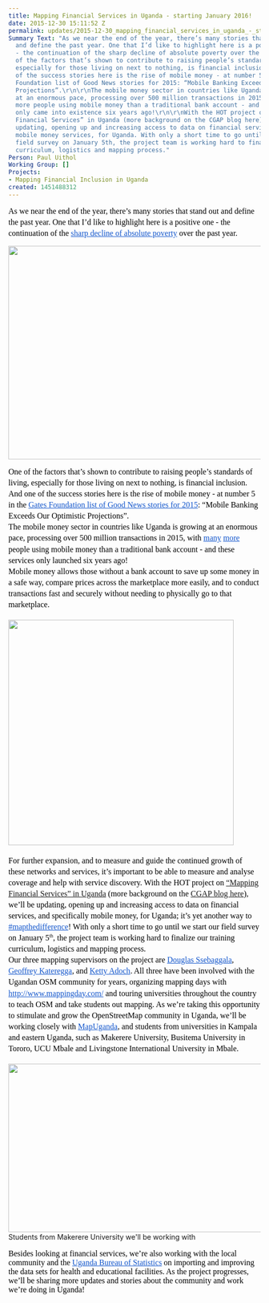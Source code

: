 ```yaml
---
title: Mapping Financial Services in Uganda - starting January 2016!
date: 2015-12-30 15:11:52 Z
permalink: updates/2015-12-30_mapping_financial_services_in_uganda_-_starting_january_2016!
Summary Text: "As we near the end of the year, there’s many stories that stand out
  and define the past year. One that I’d like to highlight here is a positive one
  - the continuation of the sharp decline of absolute poverty over the past year.\r\nOne
  of the factors that’s shown to contribute to raising people’s standards of living,
  especially for those living on next to nothing, is financial inclusion. And one
  of the success stories here is the rise of mobile money - at number 5 in the Gates
  Foundation list of Good News stories for 2015: “Mobile Banking Exceeds Our Optimistic
  Projections”.\r\n\r\nThe mobile money sector in countries like Uganda is growing
  at an enormous pace, processing over 500 million transactions in 2015, with many
  more people using mobile money than a traditional bank account - and these services
  only came into existence six years ago!\r\n\r\nWith the HOT project on “Mapping
  Financial Services” in Uganda (more background on the CGAP blog here), we’ll be
  updating, opening up and increasing access to data on financial services, and specifically
  mobile money services, for Uganda. With only a short time to go until we start our
  field survey on January 5th, the project team is working hard to finalize our training
  curriculum, logistics and mapping process."
Person: Paul Uithol
Working Group: []
Projects:
- Mapping Financial Inclusion in Uganda
created: 1451488312
---
```


<p id="docs-internal-guid-397e9dee-f364-410d-16a0-5c219497b7c5" style="line-height: 1.38; margin-top: 0pt; margin-bottom: 0pt;" dir="ltr"><span style="font-size: 16px; font-family: Calibri; color: #000000; background-color: transparent; font-weight: 400; font-style: normal; font-variant: normal; text-decoration: none; vertical-align: baseline;">As we near the end of the year, there’s many stories that stand out and define the past year. One that I’d like to highlight here is a positive one - the continuation of the </span><a style="text-decoration: none;" href="http://qz.com/577146/quartzs-chart-of-the-year-for-2015/"><span style="font-size: 16px; font-family: Calibri; color: #1155cc; background-color: transparent; font-weight: 400; font-style: normal; font-variant: normal; text-decoration: underline; vertical-align: baseline;">sharp decline of absolute poverty</span></a><span style="font-size: 16px; font-family: Calibri; color: #000000; background-color: transparent; font-weight: 400; font-style: normal; font-variant: normal; text-decoration: none; vertical-align: baseline;"> over the past year.</span></p><p><img title="Decline of poverty over the past century" src="/sites/default/files/world-poverty-since-1820-simplified_colorcorrected-4_0.jpg" alt="" height="426" width="598"></p><p style="line-height: 1.38; margin-top: 0pt; margin-bottom: 0pt;" dir="ltr"><span style="font-size: 16px; font-family: Calibri; color: #000000; background-color: transparent; font-weight: 400; font-style: normal; font-variant: normal; text-decoration: none; vertical-align: baseline;">One of the factors that’s shown to contribute to raising people’s standards of living, especially for those living on next to nothing, is financial inclusion. And one of the success stories here is the rise of mobile money - at number 5 in the </span><a style="text-decoration: none;" href="https://www.gatesnotes.com/About-Bill-Gates/Year-in-Review-2015"><span style="font-size: 16px; font-family: Calibri; color: #1155cc; background-color: transparent; font-weight: 400; font-style: normal; font-variant: normal; text-decoration: underline; vertical-align: baseline;">Gates Foundation list of Good News stories for 2015</span></a><span style="font-size: 16px; font-family: Calibri; color: #000000; background-color: transparent; font-weight: 400; font-style: normal; font-variant: normal; text-decoration: none; vertical-align: baseline;">: “Mobile Banking Exceeds Our Optimistic Projections”.</span></p><p style="line-height: 1.38; margin-top: 0pt; margin-bottom: 0pt;" dir="ltr"><span style="font-size: 16px; font-family: Calibri; color: #000000; background-color: transparent; font-weight: 400; font-style: normal; font-variant: normal; text-decoration: none; vertical-align: baseline;">The mobile money sector in countries like Uganda is growing at an enormous pace, processing over 500 million transactions in 2015, with </span><a style="text-decoration: none;" href="http://www.chimpreports.com/mobile-money-transactions-in-uganda-now-valued-at-24-shs-trillion-report/"><span style="font-size: 16px; font-family: Calibri; color: #1155cc; background-color: transparent; font-weight: 400; font-style: normal; font-variant: normal; text-decoration: underline; vertical-align: baseline;">many</span></a> <a style="text-decoration: none;" href="http://www.monitor.co.ug/Business/Registered-mobile-money-users-reach-17-million-mark/-/688322/2411528/-/rjcg2z/-/index.html"><span style="font-size: 16px; font-family: Calibri; color: #1155cc; background-color: transparent; font-weight: 400; font-style: normal; font-variant: normal; text-decoration: underline; vertical-align: baseline;">more</span></a><span style="font-size: 16px; font-family: Calibri; color: #000000; background-color: transparent; font-weight: 400; font-style: normal; font-variant: normal; text-decoration: none; vertical-align: baseline;"> people using mobile money than a traditional bank account - and these services only launched six years ago!</span></p><p style="line-height: 1.38; margin-top: 0pt; margin-bottom: 0pt;" dir="ltr"><span style="font-size: 16px; font-family: Calibri; color: #000000; background-color: transparent; font-weight: 400; font-style: normal; font-variant: normal; text-decoration: none; vertical-align: baseline;">Mobile money allows those without a bank account to save up some money in a safe way, compare prices across the marketplace more easily, and to conduct transactions fast and securely without needing to physically go to that marketplace.</span></p><p style="line-height: 1.38; margin-top: 0pt; margin-bottom: 0pt;" dir="ltr">&nbsp;</p><p style="line-height: 1.38; margin-top: 0pt; margin-bottom: 0pt;" dir="ltr"><span style="font-size: 16px; font-family: Calibri; color: #000000; background-color: transparent; font-weight: 400; font-style: normal; font-variant: normal; text-decoration: none; vertical-align: baseline;"><img class="image-large" title="Mobile money point for several providers" src="/sites/default/files/styles/large/public/IMG_20151215_184503.jpg?itok=VK3chK1F" alt="" height="450" width="450"></span></p><p style="line-height: 1.38; margin-top: 0pt; margin-bottom: 0pt;" dir="ltr">&nbsp;</p><p style="line-height: 1.38; margin-top: 0pt; margin-bottom: 0pt;" dir="ltr"><span style="font-size: 16px; font-family: Calibri; color: #000000; background-color: transparent; font-weight: 400; font-style: normal; font-variant: normal; text-decoration: none; vertical-align: baseline;">For further expansion, and to measure and guide the continued growth of these networks and services, it’s important to be able to measure and analyse coverage and help with service discovery. With the HOT project on <a href="https://hotosm.org/projects/mapping_financial_inclusion_in_uganda">“Mapping Financial Services” in Uganda</a> (more background on the <a href="http://www.cgap.org/blog/crowdsourcing-work-mapping-financial-access-uganda">CGAP blog here</a>), we’ll be updating, opening up and increasing access to data on financial services, and specifically mobile money, for Uganda; it’s yet another way to </span><a style="text-decoration: none;" href="https://twitter.com/search?q=%23mapthedifference"><span style="font-size: 16px; font-family: Calibri; color: #1155cc; background-color: transparent; font-weight: 400; font-style: normal; font-variant: normal; text-decoration: underline; vertical-align: baseline;">#mapthedifference</span></a><span style="font-size: 16px; font-family: Calibri; color: #000000; background-color: transparent; font-weight: 400; font-style: normal; font-variant: normal; text-decoration: none; vertical-align: baseline;">! With only a short time to go until we start our field survey on January 5</span><span style="font-size: 9.6px; font-family: Calibri; color: #000000; background-color: transparent; font-weight: 400; font-style: normal; font-variant: normal; text-decoration: none; vertical-align: super;">th</span><span style="font-size: 16px; font-family: Calibri; color: #000000; background-color: transparent; font-weight: 400; font-style: normal; font-variant: normal; text-decoration: none; vertical-align: baseline;">, the project team is working hard to finalize our training curriculum, logistics and mapping process.</span></p><p style="line-height: 1.38; margin-top: 0pt; margin-bottom: 0pt;" dir="ltr"><span style="font-size: 16px; font-family: Calibri; color: #000000; background-color: transparent; font-weight: 400; font-style: normal; font-variant: normal; text-decoration: none; vertical-align: baseline;">Our three mapping supervisors on the project are </span><a style="text-decoration: none;" href="http://www.openstreetmap.org/user/Douglo"><span style="font-size: 16px; font-family: Calibri; color: #1155cc; background-color: transparent; font-weight: 400; font-style: normal; font-variant: normal; text-decoration: underline; vertical-align: baseline;">Douglas Ssebaggala</span></a><span style="font-size: 16px; font-family: Calibri; color: #000000; background-color: transparent; font-weight: 400; font-style: normal; font-variant: normal; text-decoration: none; vertical-align: baseline;">, </span><a style="text-decoration: none;" href="http://www.openstreetmap.org/user/Kateregga1"><span style="font-size: 16px; font-family: Calibri; color: #1155cc; background-color: transparent; font-weight: 400; font-style: normal; font-variant: normal; text-decoration: underline; vertical-align: baseline;">Geoffrey Kateregga</span></a><span style="font-size: 16px; font-family: Calibri; color: #000000; background-color: transparent; font-weight: 400; font-style: normal; font-variant: normal; text-decoration: none; vertical-align: baseline;">, and </span><a style="text-decoration: none;" href="http://www.openstreetmap.org/user/Ketty%20Adoch"><span style="font-size: 16px; font-family: Calibri; color: #1155cc; background-color: transparent; font-weight: 400; font-style: normal; font-variant: normal; text-decoration: underline; vertical-align: baseline;">Ketty Adoch</span></a><span style="font-size: 16px; font-family: Calibri; color: #000000; background-color: transparent; font-weight: 400; font-style: normal; font-variant: normal; text-decoration: none; vertical-align: baseline;">. All three have been involved with the Ugandan OSM community for years, organizing mapping days with </span><a style="text-decoration: none;" href="http://www.mappingday.com/"><span style="font-size: 16px; font-family: Calibri; color: #1155cc; background-color: transparent; font-weight: 400; font-style: normal; font-variant: normal; text-decoration: underline; vertical-align: baseline;">http://www.mappingday.com/</span></a><span style="font-size: 16px; font-family: Calibri; color: #000000; background-color: transparent; font-weight: 400; font-style: normal; font-variant: normal; text-decoration: none; vertical-align: baseline;"> and touring universities throughout the country to teach OSM and take students out mapping. As we’re taking this opportunity to stimulate and grow the OpenStreetMap community in Uganda, we’ll be working closely with </span><a style="text-decoration: none;" href="https://twitter.com/mapuganda"><span style="font-size: 16px; font-family: Calibri; color: #1155cc; background-color: transparent; font-weight: 400; font-style: normal; font-variant: normal; text-decoration: underline; vertical-align: baseline;">MapUganda</span></a><span style="font-size: 16px; font-family: Calibri; color: #000000; background-color: transparent; font-weight: 400; font-style: normal; font-variant: normal; text-decoration: none; vertical-align: baseline;">, and students from universities in Kampala and eastern Uganda, such as Makerere University, Busitema University in Tororo, UCU Mbale and Livingstone International University in Mbale.</span></p><p style="line-height: 1.38; margin-top: 0pt; margin-bottom: 0pt;" dir="ltr">&nbsp;</p><p style="line-height: 1.38; margin-top: 0pt; margin-bottom: 0pt;" dir="ltr"><span style="font-size: 16px; font-family: Calibri; color: #000000; background-color: transparent; font-weight: 400; font-style: normal; font-variant: normal; text-decoration: none; vertical-align: baseline;"><img title="Students from Makerere University we'll be working with" src="/sites/default/files/IMG-20151219-WA0008_0.jpg" alt="" height="336" width="598"></span></p><p style="line-height: 1.38; margin-top: 0pt; margin-bottom: 0pt;" dir="ltr">Students from Makerere University we'll be working with</p><p><span style="font-size: 16px; font-family: Calibri; color: #000000; background-color: transparent; font-weight: 400; font-style: normal; font-variant: normal; text-decoration: none; vertical-align: baseline;">Besides looking at financial services, we’re also working with the local community and the </span><a style="text-decoration: none;" href="http://www.ubos.org/"><span style="font-size: 16px; font-family: Calibri; color: #1155cc; background-color: transparent; font-weight: 400; font-style: normal; font-variant: normal; text-decoration: underline; vertical-align: baseline;">Uganda Bureau of Statistics</span></a><span style="font-size: 16px; font-family: Calibri; color: #000000; background-color: transparent; font-weight: 400; font-style: normal; font-variant: normal; text-decoration: none; vertical-align: baseline;"> on importing and improving the data sets for health and educational facilities. </span><span style="font-size: 16px; font-family: Calibri; color: #000000; background-color: transparent; font-weight: 400; font-style: normal; font-variant: normal; text-decoration: none; vertical-align: baseline;">As the project progresses, we’ll be sharing more updates and stories about the community and work we’re doing in Uganda! </span></p>
